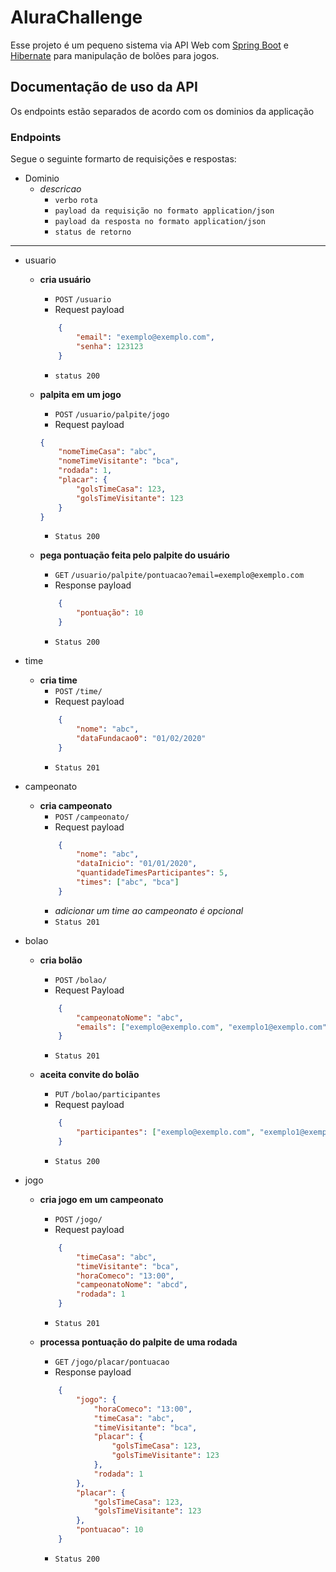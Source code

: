 # AluraChallenge

Esse projeto é um pequeno sistema via API Web com [Spring Boot](https://spring.io/projects/spring-boot) e [Hibernate](https://hibernate.org/) para manipulação de bolões para jogos.

## Documentação de uso da API

Os endpoints estão separados de acordo com os dominios da applicação 

### Endpoints

Segue o seguinte formarto de requisições e respostas:

- Dominio
    - *descricao*
        - `verbo` `rota`
        - ` payload da requisição no formato application/json `
        - ` payload da resposta no formato application/json `
        - ` status de retorno `

---

- usuario
    - **cria usuário**
        - ` POST ` ` /usuario `
        - Request payload
        ```json
            {
                "email": "exemplo@exemplo.com",
                "senha": 123123
            }
        ```
        - ` status 200 `

    - **palpita em um jogo**
        - ` POST ` ` /usuario/palpite/jogo `
        - Request payload
        ```json
        {
            "nomeTimeCasa": "abc",
            "nomeTimeVisitante": "bca",
            "rodada": 1,
            "placar": {
                "golsTimeCasa": 123,
                "golsTimeVisitante": 123
            }
        }
        ```
        - ` Status 200 `   
    
    - **pega pontuação feita pelo palpite do usuário**
        - ` GET ` ` /usuario/palpite/pontuacao?email=exemplo@exemplo.com `
        - Response payload
        ```json
            {
                "pontuação": 10
            }
        ```
        - ` Status 200 `

- time
    - **cria time**
        - ` POST ` `/time/`
        - Request payload
        ```json
            {
                "nome": "abc",
                "dataFundacao0": "01/02/2020"
            }
        ```
        - ` Status 201 `

- campeonato
    - **cria campeonato**
        - ` POST ` ` /campeonato/ `
        - Request payload
        ```json
            {
                "nome": "abc",
                "dataInicio": "01/01/2020",
                "quantidadeTimesParticipantes": 5,
                "times": ["abc", "bca"] 
            }
        ```
        - *adicionar um time ao campeonato é opcional*
        - ` Status 201 `

- bolao
    - **cria bolão**
        - ` POST ` ` /bolao/ `
        - Request Payload
        ```json
            {
                "campeonatoNome": "abc",
                "emails": ["exemplo@exemplo.com", "exemplo1@exemplo.com"]
            }
        ```
        - ` Status 201 `
    
    - **aceita convite do bolão**
        - ` PUT ` ` /bolao/participantes `
        - Request payload 
        ```json
            {
                "participantes": ["exemplo@exemplo.com", "exemplo1@exemplo.com"]
            }
        ```
        - ` Status 200 `
    
- jogo
    - **cria jogo em um campeonato**
        - `POST` `/jogo/`
        - Request payload
        ```json
            {
                "timeCasa": "abc",
                "timeVisitante": "bca",
                "horaComeco": "13:00",
                "campeonatoNome": "abcd",
                "rodada": 1
            }
        ```
        - ` Status 201 `

    - **processa pontuação do palpite de uma rodada**
        - ` GET ` ` /jogo/placar/pontuacao `
        - Response payload
        ```json
            {
                "jogo": {
                    "horaComeco": "13:00",
                    "timeCasa": "abc",
                    "timeVisitante": "bca",
                    "placar": {
                        "golsTimeCasa": 123,
                        "golsTimeVisitante": 123
                    },
                    "rodada": 1
                },
                "placar": {
                    "golsTimeCasa": 123,
                    "golsTimeVisitante": 123
                },
                "pontuacao": 10
            }
        ```
        - ` Status 200 `
    
